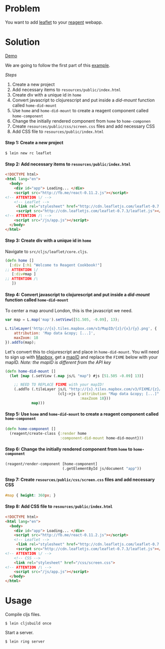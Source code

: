 # Problem

You want to add [leaflet](http://leafletjs.com/) to your [reagent](https://github.com/reagent-project/reagent) webapp.

# Solution

[Demo](http://rc-leaflet2.s3-website-us-west-1.amazonaws.com/)

We are going to follow the first part of this [example](http://leafletjs.com/examples/quick-start.html).

*Steps*

1. Create a new project
2. Add necessary items to `resources/public/index.html`
3. Create div with a unique id in `home`
4. Convert javascript to clojurescript and put inside a *did-mount* function called `home-did-mount`
5. Use `home` and `home-did-mount` to create a reagent component called `home-component`
6. Change the initially rendered component from `home` to `home-componen`
7. Create `resources/public/css/screen.css` files and add necessary CSS
8. Add CSS file to `resources/public/index.html`

#### Step 1: Create a new project

```
$ lein new rc leaflet
```

#### Step 2: Add necessary items to `resources/public/index.html`

```html
<!DOCTYPE html>
<html lang="en">
  <body>
    <div id="app"> Loading... </div>
    <script src="http://fb.me/react-0.11.2.js"></script>
<!-- ATTENTION \/ -->
    <!-- Leaflet -->
     <link rel="stylesheet" href="http://cdn.leafletjs.com/leaflet-0.7.3/leaflet.css" />
     <script src="http://cdn.leafletjs.com/leaflet-0.7.3/leaflet.js"></script>
<!-- ATTENTION /\ -->
    <script src="/js/app.js"></script>
  </body>
</html>
```

#### Step 3: Create div with a unique id in `home`

Navigate to `src/cljs/leaflet/core.cljs`.

```clojure
(defn home []
  [:div [:h1 "Welcome to Reagent Cookbook!"]
;; ATTENTION \/
   [:div#map ]
;; ATTENTION /\
   ])
```

#### Step 4: Convert javascript to clojurescript and put inside a *did-mount* function called `home-did-mount`

To center a map around London, this is the javascript we need.

```javascript
var map = L.map('map').setView([51.505, -0.09], 13);

L.tileLayer('http://{s}.tiles.mapbox.com/v3/MapID/{z}/{x}/{y}.png', {
    attribution: 'Map data &copy; [...]',
    maxZoom: 18
}).addTo(map);
```

Let's convert this to clojurescript and place in `home-did-mount`.  You will need to sign up with [Mapbox](https://www.mapbox.com/), get a [mapID](https://www.mapbox.com/help/define-map-id/) and replace the `FIXME` below with your mapID.  *Note: the mapID is different from the API key*

```clojure
(defn home-did-mount []
  (let [map (.setView (.map js/L "map") #js [51.505 -0.09] 13)]

    ;; NEED TO REPLACE FIXME with your mapID!
    (.addTo (.tileLayer js/L "http://{s}.tiles.mapbox.com/v3/FIXME/{z}/{x}/{y}.png"
                        (clj->js {:attribution "Map data &copy; [...]"
                                  :maxZoom 18}))
            map)))
```

#### Step 5: Use `home` and `home-did-mount` to create a reagent component called `home-component`

```clojure
(defn home-component []
  (reagent/create-class {:render home
                         :component-did-mount home-did-mount}))
```

#### Step 6: Change the initially rendered component from `home` to `home-component`

```clojure
(reagent/render-component [home-component]
                          (.getElementById js/document "app"))
```

#### Step 7: Create `resources/public/css/screen.css` files and add necessary CSS

```css
#map { height: 360px; }
```

#### Step 8:  Add CSS file to `resources/public/index.html`

```html
<!DOCTYPE html>
<html lang="en">
  <body>
    <div id="app"> Loading... </div>
    <script src="http://fb.me/react-0.11.2.js"></script>
    <!-- Leaflet -->
     <link rel="stylesheet" href="http://cdn.leafletjs.com/leaflet-0.7.3/leaflet.css" />
     <script src="http://cdn.leafletjs.com/leaflet-0.7.3/leaflet.js"></script>
<!-- ATTENTION \/ -->
    <!-- CSS -->
    <link rel="stylesheet" href="/css/screen.css">
<!-- ATTENTION /\ -->
    <script src="/js/app.js"></script>
  </body>
</html>
```

# Usage

Compile cljs files.

```
$ lein cljsbuild once
```

Start a server.

```
$ lein ring server
```
